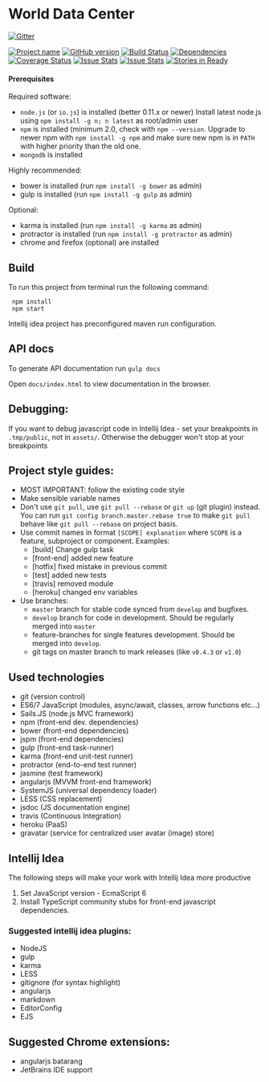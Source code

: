 # World Data Center

[![Gitter](https://badges.gitter.im/Join%20Chat.svg)](https://gitter.im/kpi-wdc?utm_source=badge&utm_medium=badge&utm_campaign=pr-badge&utm_content=badge)

[![Project name](http://img.shields.io/badge/wdc-widgets-blue.svg)](https://github.com/kpi-wdc/wdc)
[![GitHub version](https://badge.fury.io/gh/kpi-wdc%2Fwdc.svg)](http://badge.fury.io/gh/kpi-wdc%2Fwdc)
[![Build Status](https://travis-ci.org/kpi-wdc/wdc.svg?branch=master)](https://travis-ci.org/kpi-wdc/wdc)
[![Dependencies](https://david-dm.org/kpi-wdc/wdc.svg)](https://david-dm.org/kpi-wdc/wdc)
[![Coverage Status](https://coveralls.io/repos/kpi-wdc/wdc/badge.svg?branch=master)](https://coveralls.io/r/kpi-wdc/wdc?branch=master)
[![Issue Stats](http://issuestats.com/github/kpi-wdc/wdc/badge/issue)](http://issuestats.com/github/kpi-wdc/wdc)
[![Issue Stats](http://issuestats.com/github/kpi-wdc/wdc/badge/pr)](http://issuestats.com/github/kpi-wdc/wdc)
[![Stories in Ready](https://badge.waffle.io/kpi-wdc/wdc.png?label=ready&title=Ready)](https://waffle.io/kpi-wdc/wdc)

#### Prerequisites

Required software:

- `node.js` (or `io.js`) is installed (better 0.11.x or newer)
Install latest node.js using `npm install -g n; n latest` as root/admin user
- `npm` is installed (minimum 2.0, check with `npm --version`.
Upgrade to newer npm with `npm install -g npm` and make sure new npm is in `PATH` with higher priority than the old one.
- `mongodb` is installed

Highly recommended:
- bower is installed (run `npm install -g bower` as admin)
- gulp is installed (run `npm install -g gulp` as admin)

Optional:
- karma is installed (run `npm install -g karma` as admin)
- protractor is installed (run `npm install -g protractor` as admin)
- chrome and firefox (optional) are installed

## Build
To run this project from terminal run the following command:

     npm install
     npm start

Intellij idea project has preconfigured maven run configuration.

## API docs
To generate API documentation run `gulp docs`

Open `docs/index.html` to view documentation in the browser.

## Debugging:

  If you want to debug javascript code in Intellij Idea - set your breakpoints in `.tmp/public`,
  not in `assets/`.
  Otherwise the debugger won't stop at your breakpoints

## Project style guides:

  - MOST IMPORTANT: follow the existing code style
  - Make sensible variable names
  - Don't use `git pull`, use `git pull --rebase` or `git up` (git plugin) instead.
    You can run `git config branch.master.rebase true` to make `git pull` behave like `git pull --rebase` on project basis.
  - Use commit names in format `[SCOPE] explanation` where `SCOPE` is a feature, subproject or component. Examples:
      - [build] Change gulp task
      - [front-end] added new feature
      - [hotfix] fixed mistake in previous commit
      - [test] added new tests
      - [travis] removed module
      - [heroku] changed env variables
  - Use branches:
     - `master` branch for stable code synced from `develop` and bugfixes.
     - `develop` branch for code in development. Should be regularly merged into `master`
     - feature-branches for single features development. Should be merged into `develop`.
     - git tags on master branch to mark releases (like `v0.4.3` or `v1.0`)

## Used technologies

  - git (version control)
  - ES6/7 JavaScript (modules, async/await, classes, arrow functions etc...)
  - Sails.JS (node.js MVC framework)
  - npm (front-end dev. dependencies)
  - bower (front-end dependencies)
  - jspm (front-end dependencies)
  - gulp (front-end task-runner)
  - karma (front-end unit-test runner)
  - protractor (end-to-end test runner)
  - jasmine (test framework)
  - angularjs (MVVM front-end framework)
  - SystemJS (universal dependency loader)
  - LESS (CSS replacement)
  - jsdoc (JS documentation engine)
  - travis (Continuous Integration)
  - heroku (PaaS)
  - gravatar (service for centralized user avatar (image)  store)

## Intellij Idea

The following steps will make your work with Intellij Idea more productive

1. Set JavaScript version - EcmaScript 6
2. Install TypeScript community stubs for front-end javascript dependencies.

### Suggested intellij idea plugins:

  - NodeJS
  - gulp
  - karma
  - LESS
  - gitignore (for syntax highlight)
  - angularjs
  - markdown
  - EditorConfig
  - EJS

## Suggested Chrome extensions:

  - angularjs batarang
  - JetBrains IDE support
